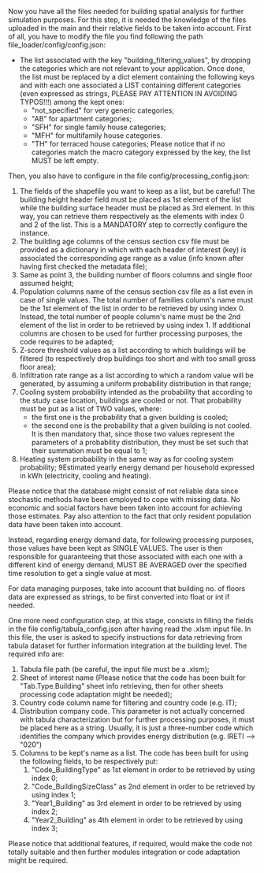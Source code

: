 Now you have all the files needed for building spatial analysis for further simulation purposes.
For this step, it is needed the knowledge of the files uploaded in the main and their relative fields to be taken into account.
First of all, you have to modify the file you find following the path file_loader/config/config.json: 

- The list associated with the key "building_filtering_values", by dropping the categories which are not relevant to your application.
Once done, the list must be replaced by a dict element containing the following keys and with each one associated a LIST containing different categories (even expressed as strings, PLEASE PAY ATTENTION IN AVOIDING TYPOS!!!) among the kept ones:
  - "not_specified" for very generic categories;
  - "AB" for apartment categories;
  - "SFH" for single family house categories;
  - "MFH" for multifamily house categories.
  - "TH" for terraced house categories;
Please notice that if no categories match the macro category expressed by the key, the list MUST be left empty.

Then, you also have to configure in the file config/processing_config.json:

1) The fields of the shapefile you want to keep as a list, but be careful! 
The building height header field must be placed as 1st element of the list while the building surface header must be placed as 3rd element.
In this way, you can retrieve them respectively as the elements with index 0 and 2 of the list.
This is a MANDATORY step to correctly configure the instance.
2) The building age columns of the census section csv file must be provided as a dictionary in which with each header of interest (key) is associated the corresponding age range as a value (info known after having first checked the metadata file); 
3) Same as point 3, the building number of floors columns and single floor assumed height;
4) Population columns name of the census section csv file as a list even in case of single values. 
The total number of families column's name must be the 1st element of the list in order to be retrieved by using index 0.
Instead, the total number of people column's name must be the 2nd element of the list in order to be retrieved by using index 1.
If additional columns are chosen to be used for further processing purposes, the code requires to be adapted;
5) Z-score threshold values as a list according to which buildings will be filtered (to respectively drop buildings too short and with too small gross floor area);
6) Infiltration rate range as a list according to which a random value will be generated, by assuming a uniform probability distribution in that range;
7) Cooling system probability intended as the probability that according to the study case location, buildings are cooled or not.
That probability must be put as a list of TWO values, where:
   - the first one is the probability that a given building is cooled;
   - the second one is the probability that a given building is not cooled.
It is then mandatory that, since those two values represent the parameters of a probability distribution, they must be set such that their summation must be equal to 1;
8) Heating system probability in the same way as for cooling system probability;
9Estimated yearly energy demand per household expressed in kWh (electricity, cooling and heating).

Please notice that the database might consist of not reliable data since stochastic methods have been employed to cope with missing data.
No economic and social factors have been taken into account for achieving those estimates.
Pay also attention to the fact that only resident population data have been taken into account.

Instead, regarding energy demand data, for following processing purposes, those values have been kept as SINGLE VALUES. 
The user is then responsible for guaranteeing that those associated with each one with a different kind of energy demand, MUST BE AVERAGED 
over the specified time resolution to get a single value at most.

For data managing purposes, take into account that building no. of floors data are expressed as strings, to be first converted into float or int if needed. 

One more need configuration step, at this stage, consists in filling the fields in the file config/tabula_config.json after having read the .xlsm input file.
In this file, the user is asked to specify instructions for data retrieving from tabula dataset for further information integration at the building level.
The required info are:

1) Tabula file path (be careful, the input file must be a .xlsm);
2) Sheet of interest name (Please notice that the code has been built for "Tab.Type.Building" sheet info retrieving, then for other sheets processing code adaptation might be needed);
3) Country code column name for filtering and country code (e.g. IT);
4) Distribution company code. This parameter is not actually concerned with tabula characterization but for further processing purposes, it must be placed here as a string. 
Usually, it is just a three-number code which identifies the company which provides energy distribution (e.g. IRETI --> "020")
5) Columns to be kept's name as a list. The code has been built for using the following fields, to be respectively put:
   1) "Code_BuildingType" as 1st element in order to be retrieved by using index 0;
   2) "Code_BuildingSizeClass" as 2nd element in order to be retrieved by using index 1;
   3) "Year1_Building" as 3rd element in order to be retrieved by using index 2;
   4) "Year2_Building" as 4th element in order to be retrieved by using index 3;

Please notice that additional features, if required, would make the code not totally suitable and then further modules integration or code adaptation might be required.